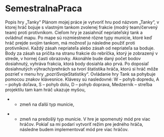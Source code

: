 # SemestralnaPraca
Popis hry „Tanky“
Plánom mojej práce je vytvoriť hru pod názvom „Tanky“, v ktorej hráč bojuje s vlastným tankom
zvolenej frakcie (modrý team/červený team) proti protivníkom. Cieľom hry je zasiahnúť nepriateľský
tank a ovládnuť mapu. Po mape sú rozmiestnené rôzne typy munície, ktoré keď hráč prejde svojim
tankom, má možnosť ju následne použiť proti protivníkovi. Každý zásah nepriateľa alebo zásah od
nepriateľa sa boduje. Body za zásah sa pričíta na stranu frakcie do rebríčka, ktorý je zobrazený
v strede, v hornej časti obrazovky. Akonáhle bude daný počet bodov dosiahnutý, vyhráva frakcia,
ktorá body dosiahla ako prvá. Po doposiaľ dosiahnutých výhrach/prehrách sa tvorí štatistika hráča,
ktorú si hráč môže pozrieť v menu hry „pozriSvojeStatistiky“.
Ovládanie hry
Tank sa pohybuje pomocou znakov klávesnice. Klávesy sú nasledovné:
W – pohyb dopredu,
A – pohyb doľava,
S – pohyb dolu,
D – pohyb doprava,
Medzerník – streľba projektilu tam kam hráč ukazuje myšou,
+ - zmeň na ďalší typ munície,
- - zmeň na predošlý typ munície.
V hre je spomenutý mód pre viac hráčov. Pokiaľ sa mi podarí vytvoriť režim pre jedného hráča,
následne budem implementovať mód pre viac hráčov.
